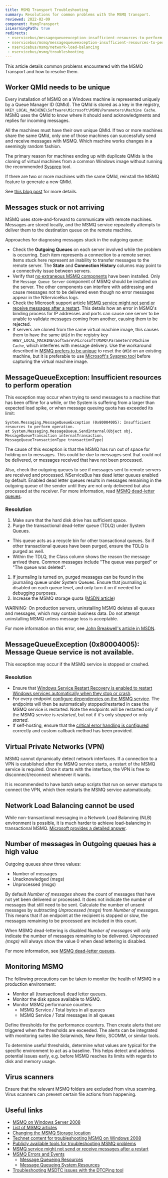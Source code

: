 ```yaml
---
title: MSMQ Transport Troubleshooting
summary: Resolutions for common problems with the MSMQ transport.
reviewed: 2022-02-09
component: MsmqTransport
isLearningPath: true
redirects:
 - nservicebus/messagequeueexception-insufficient-resources-to-perform-operation
 - nservicebus/msmq/messagequeueexception-insufficient-resources-to-perform-operation
 - nservicebus/msmq/network-load-balancing
 - nservicebus/msmq/troubleshooting
---
```


This article details common problems encountered with the MSMQ Transport and how to resolve them.


## Worker QMId needs to be unique

Every installation of MSMQ on a Windows machine is represented uniquely by a Queue Manager ID (QMId). The QMId is stored as a key in the registry, `HKEY_LOCAL_MACHINE\Software\Microsoft\MSMQ\Parameters\Machine Cache`. MSMQ uses the QMId to know where it should send acknowledgments and replies for incoming messages.

All the machines must have their own unique QMId. If two or more machines share the same QMId, only one of those machines can successfully send and receive messages with MSMQ. Which machine works changes in a seemingly random fashion.

The primary reason for machines ending up with duplicate QMIds is the cloning of virtual machines from a common Windows image without running the recommended [Sysprep](https://technet.microsoft.com/en-us/library/cc766049.aspx) tool.

If there are two or more machines with the same QMId, reinstall the MSMQ feature to generate a new QMId.

See [this blog post](https://blogs.msdn.microsoft.com/johnbreakwell/2007/02/06/msmq-prefers-to-be-unique/) for more details.


## Messages stuck or not arriving

MSMQ uses store-and-forward to communicate with remote machines. Messages are stored locally, and the MSMQ service repeatedly attempts to deliver them to the destination queue on the remote machine.

Approaches for diagnosing messages stuck in the outgoing queue:

* Check the **Outgoing Queues** on each server involved while the problem is occurring. Each item represents a connection to a remote server. Items stuck here represent an inability to transfer messages to the remote server. The **State** and **Connection History** columns may point to a connectivity issue between servers.
* Verify that [no extraneous MSMQ components](/transports/msmq/index.md#msmq-configuration) have been installed. Only the `Message Queue Server` component of MSMQ should be installed on the server. The other components can interfere with addressing and cause messages not to be delivered even though no error messages appear in the NServiceBus logs.
* Check the Microsoft support article [MSMQ service might not send or receive messages after a restart](https://support.microsoft.com/en-us/kb/2554746). This details how an error in MSMQ's binding process for IP addresses and ports can cause one server to be unable to validate messages coming from another, causing them to be rejected.
* If servers are cloned from the same virtual machine image, this causes them to have the same `QMId` in the registry key `HKEY_LOCAL_MACHINE\Software\Microsoft\MSMQ\Parameters\Machine Cache`, which interferes with message delivery. Use the workaround described in [MSMQ prefers to be unique](https://blogs.msdn.microsoft.com/johnbreakwell/2007/02/06/msmq-prefers-to-be-unique/) to reset the `QMId` on an existing machine, but it is preferable to use [Microsoft's Sysprep tool](https://support.microsoft.com/en-us/kb/314828) before capturing the virtual machine image.


## MessageQueueException: Insufficient resources to perform operation

This exception may occur when trying to send messages to a machine that has been offline for a while, or the System is suffering from a larger than expected load spike, or when message queuing quota has exceeded its limit:

```
System.Messaging.MessageQueueException (0x80004005): Insufficient resources to perform operation.
at System.Messaging.MessageQueue.SendInternal(Object obj, MessageQueueTransaction internalTransaction, MessageQueueTransactionType transactionType)
```

The cause of this exception is that the MSMQ has run out of space for holding on to messages. This could be due to messages sent that could not be delivered, or messages received that have not been processed.

Also, check the outgoing queues to see if messages sent to remote servers are received and processed. NServiceBus has dead letter queues enabled by default. Enabled dead letter queues results in messages remaining in the outgoing queue of the sender until they are not only delivered but also processed at the receiver. For more information, read [MSMQ dead-letter queues](dead-letter-queues.md).


### Resolution

 1. Make sure that the hard disk drive has sufficient space.
 1. Purge the transactional dead-letter queue (TDLQ) under System Queues.
  * This queue acts as a recycle bin for other transactional queues. So if other transactional queues have been purged, ensure the TDLQ is purged as well.
  * Within the TDLQ, the Class column shows the reason the message arrived there. Common messages include "The queue was purged" or "The queue was deleted".
 1. If journaling is turned on, purged messages can be found in the journaling queue under System Queues. Ensure that journaling is disabled on each queue level, and only turn it on if needed for debugging purposes.
 1. Increase the MSMQ storage quota ([MSDN article](https://support.microsoft.com/en-us/kb/899612))

WARNING: On production servers, uninstalling MSMQ deletes all queues and messages, which may contain business data. Do not attempt uninstalling MSMQ unless message loss is acceptable.

For more information on this error, see [John Breakwell's article in MSDN](https://blogs.msdn.microsoft.com/johnbreakwell/2006/09/18/insufficient-resources-run-away-run-away/).


## MessageQueueException (0x80004005): Message Queue service is not available.

This exception may occur if the MSMQ service is stopped or crashed.


### Resolution

- Ensure that [Windows Service Restart Recovery is enabled to restart Windows services automatically when they stop or crash](/nservicebus/hosting/windows-service.md#installation-setting-the-restart-recovery-options).
- For every endpoint [configure dependencies on the MSMQ service](/nservicebus/hosting/windows-service.md#installation-specifying-service-dependencies). The endpoints will then be automatically stopped/restarted in case the MSMQ service is restarted. Note the endpoints will be restarted only if the MSMQ service is _restarted_, but not if it's only _stopped_ or only _started_.
- If self-hosting, ensure that the [critical error handling is configured](/nservicebus/hosting/critical-errors.md#custom-handling) correctly and custom callback method has been provided.

## Virtual Private Networks (VPN)

MSMQ cannot dynamically detect network interfaces. If a connection to a VPN is established after the MSMQ service starts, a restart of the MSMQ service is required. Once it starts with the interface, the VPN is free to disconnect/reconnect whenever it wants.

It is recommended to have batch setup scripts that run on server startups to connect the VPN, which then restarts the MSMQ service automatically.

## Network Load Balancing cannot be used

While non-transactional messaging in a Network Load Balancing (NLB) environment is possible, it is much harder to achieve load-balancing in transactional MSMQ. [Microsoft provides a detailed answer](https://support.microsoft.com/en-us/kb/899611).

## Number of messages in Outgoing queues has a high value

Outgoing queues show three values:

- Number of messages
- Unacknowledged (msgs)
- Unprocessed (msgs)

By default *Number of messages* shows the count of messages that have not yet been delivered or processed. It does not indicate the number of messages that still need to be sent. Calculate the number of unsent messages by subtracting *Unprocessed (msgs)* from *Number of messages*.
This means that if an endpoint at the recipient is stopped or slow, the messages remaining to be processed are included in this count.

When MSMQ dead-lettering is disabled *Number of messages* will only indicate the number of messages remaining to be delivered. *Unprocessed (msgs)* will always show the value 0 when dead lettering is disabled.

For more information, see [MSMQ dead-letter queues](dead-letter-queues.md).

## Monitoring MSMQ

The following precautions can be taken to monitor the health of MSMQ in a production environment:

* Monitor all (transactional) dead letter queues.
* Monitor the disk space available to MSMQ.
* Monitor MSMQ performance counters:
  * MSMQ Service / Total bytes in all queues
  * MSMQ Service / Total messages in all queues

Define thresholds for the performance counters. Then create alerts that are triggered when the thresholds are exceeded. The alerts can be integrated with monitoring suites like Solarwinds, New Relic, SCOMM, or similar tools.

To determine useful thresholds, determine what values are typical for the specific environment to act as a baseline. This helps detect and address potential issues early, e.g. before MSMQ reaches its limits with regards to disk and memory usage.

## Virus scanners

Ensure that the relevant MSMQ folders are excluded from virus scanning. Virus scanners can prevent certain file actions from happening.

## Useful links

 - [MSMQ on Windows Server 2008](https://technet.microsoft.com/en-gb/library/cc753070%28WS.10%29.aspx)
 - [List of MSMQ articles](https://blogs.msdn.microsoft.com/johnbreakwell/)
 - [Changing the MSMQ Storage location](https://blogs.msdn.microsoft.com/johnbreakwell/2009/02/09/changing-the-msmq-storage-location/)
 - [Technet content for troubleshooting MSMQ on Windows 2008](https://blogs.msdn.microsoft.com/johnbreakwell/2008/05/07/technet-content-for-troubleshooting-msmq-on-windows-2008-and-vista/)
 - [Publicly available tools for troubleshooting MSMQ problems](https://blogs.msdn.microsoft.com/johnbreakwell/2007/12/13/what-publically-available-tools-are-there-for-troubleshooting-msmq-problems/)
 - [MSMQ service might not send or receive messages after a restart](https://support.microsoft.com/en-us/kb/2554746)
 - [MSMQ Errors and Events](https://technet.microsoft.com/en-us/library/dd337466.aspx)
   - [Message Queueing Resources](https://technet.microsoft.com/en-us/library/dd337480.aspx)
   - [Message Queueing System Resources](https://technet.microsoft.com/en-us/library/dd337537.aspx)
 - [Troubleshooting MSDTC issues with the DTCPing tool](https://blogs.msdn.microsoft.com/distributedservices/2008/11/12/troubleshooting-msdtc-issues-with-the-dtcping-tool/)
